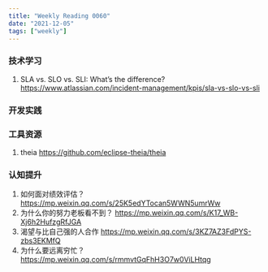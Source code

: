 ```yaml
---
title: "Weekly Reading 0060"
date: "2021-12-05"
tags: ["weekly"]
---
```


### 技术学习
1. SLA vs. SLO vs. SLI: What’s the difference? https://www.atlassian.com/incident-management/kpis/sla-vs-slo-vs-sli

### 开发实践


### 工具资源
1. theia https://github.com/eclipse-theia/theia


### 认知提升
1. 如何面对绩效评估？ https://mp.weixin.qq.com/s/25K5edYTocan5WWN5umrWw
2. 为什么你的努力老板看不到？ https://mp.weixin.qq.com/s/K17_WB-Xj6h2HufzgRfJGA
3. 渴望与比自己强的人合作 https://mp.weixin.qq.com/s/3KZ7AZ3FdPYS-zbs3EKMfQ
4. 为什么要远离穷忙？https://mp.weixin.qq.com/s/rmmvtGqFhH3O7w0ViLHtqg